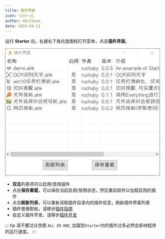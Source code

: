 ```yaml
---
title: 插件界面
icon: list-ul
author: AkiChase
date: 2023-04-11
---
```


运行 **Starter** 后，右键右下角托盘图标打开菜单，点击**插件界面**。

![插件界面](../../images/plugin-2.jpg)

- **双击**列表项可以启用/禁用插件
- 点击**保存重载**，可以保存当前启用/禁用状态，然后重启软件以加载启用的插件
- 点击**刷新列表**，可以重新读取插件目录内的插件信息，刷新插件界面列表
- 插件使用帮助，请移步[插件指南](../../plugin/)
- 自定义插件开发，请移步[插件开发](../../dev/)

::: tip
请不要过分贪图 `ALL IN ONE`, 加载到`Starter`内的插件过多必然会影响程序的运行速度。
:::